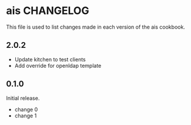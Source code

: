 # ais CHANGELOG

This file is used to list changes made in each version of the ais cookbook.

## 2.0.2

 - Update kitchen to test clients
 - Add override for openldap template
 
## 0.1.0

Initial release.

- change 0
- change 1
